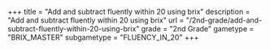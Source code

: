 +++
title = "Add and subtract fluently within 20 using brix"
description = "Add and subtract fluently within 20 using brix"
url = "/2nd-grade/add-and-subtract-fluently-within-20-using-brix"
grade = "2nd Grade"
gametype = "BRIX_MASTER"
subgametype = "FLUENCY_IN_20"
+++